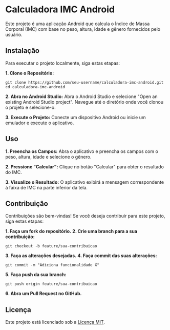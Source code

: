 
# Calculadora IMC Android
Este projeto é uma aplicação Android que calcula o Índice de Massa Corporal (IMC) com base no peso, altura, idade e gênero fornecidos pelo usuário.

## Instalação
Para executar o projeto localmente, siga estas etapas:

 **1. Clone o Repositório:**

    git clone https://github.com/seu-username/calculadora-imc-android.git
    cd calculadora-imc-android

 **2. Abra no Android Studio:**
Abra o Android Studio e selecione "Open an existing Android Studio project". Navegue até o diretório onde você clonou o projeto e selecione-o.

 **3. Execute o Projeto:**
Conecte um dispositivo Android ou inicie um emulador e execute o aplicativo.

## Uso

 **1. Preencha os Campos:**
Abra o aplicativo e preencha os campos com o peso, altura, idade e selecione o gênero.

 **2. Pressione "Calcular":**
Clique no botão "Calcular" para obter o resultado do IMC.

 **3. Visualize o Resultado:**
O aplicativo exibirá a mensagem correspondente à faixa de IMC na parte inferior da tela.

## Contribuição
Contribuições são bem-vindas! Se você deseja contribuir para este projeto, siga estas etapas:

**1. Faça um fork do repositório.**
**2. Crie uma branch para a sua contribuição:**

    git checkout -b feature/sua-contribuicao

**3. Faça as alterações desejadas.**
**4. Faça commit das suas alterações:**

    git commit -m "Adiciona funcionalidade X"

**5. Faça push da sua branch:**

    git push origin feature/sua-contribuicao

**6. Abra um Pull Request no GitHub.**
## Licença
Este projeto está licenciado sob a [Licença MIT](https://pt.wikipedia.org/wiki/Licen%C3%A7a_MIT#:~:text=A%20licen%C3%A7a%20MIT,%20tamb%C3%A9m%20chamada,livre%20quanto%20em%20software%20propriet%C3%A1rio.).



